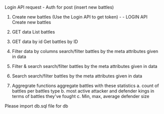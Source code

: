 Login API request - Auth for post (insert new battles)

1. Create new battles (Use the Login API to get token) - - LOGIN API 
Create new battles

2. GET data
List battles 

3. GET data by id 
Get battles by ID

4. Filter data by columns 
search/filter battles by the meta attributes given in data 

5. Filter & search 
search/filter battles by the meta attributes given in data 

6. Search 
search/filter battles by the meta attributes given in data 

7. Aggregrate functions 
aggregate battles with these statistics
	a. count of battles per battles type
	b. most active attacker and defender kings in terms of battles they've fought
	c. Min, max, average defender size


Please import db.sql file for db

